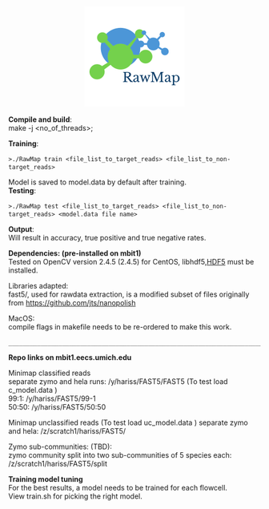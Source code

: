 <p align="center"> 
<img src="logo.png">
</p>


**Compile and build**:  
make -j <no_of_threads>;

**Training**:
``````
>./RawMap train <file_list_to_target_reads> <file_list_to_non-target_reads>
```````
Model is saved to model.data by default after training.  
**Testing**:
```````
>./RawMap test <file_list_to_target_reads> <file_list_to_non-target_reads> <model.data file name>
```````

**Output**:  
Will result in accuracy, true positive and true negative rates.

**Dependencies: (pre-installed on mbit1)**  
Tested on OpenCV version 2.4.5 (2.4.5) for CentOS, 
libhdf5,[HDF5](https://www.hdfgroup.org/downloads/hdf5/) must be installed. 


Libraries adapted:  
fast5/, used for rawdata extraction, is a modified subset of  files originally from https://github.com/jts/nanopolish


MacOS:  
compile flags in makefile needs to be re-ordered to make this work.

```````
__________________________________________________________________________________________________________________
```````
**Repo links on mbit1.eecs.umich.edu**  

Minimap classified reads  
separate zymo and hela runs: /y/hariss/FAST5/FAST5 (To test load c_model.data  )   
99:1: /y/hariss/FAST5/99-1  
50:50: /y/hariss/FAST5/50:50  


Minimap unclassified reads (To test load uc_model.data  )
separate zymo and hela: /z/scratch1/hariss/FAST5/    

Zymo sub-communities: (TBD):  
zymo community split into two sub-communities of 5 species each: /z/scratch1/hariss/FAST5/split    

**Training model tuning**    
For the best results, a model needs to be trained for each flowcell.  
View train.sh for picking the right model.  
